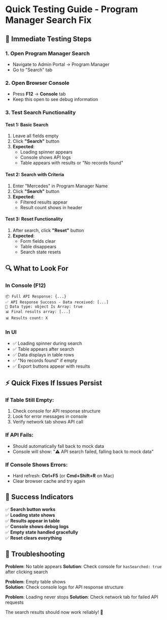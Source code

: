 # Quick Testing Guide - Program Manager Search Fix

## 🚀 **Immediate Testing Steps**

### 1. **Open Program Manager Search**
- Navigate to Admin Portal → Program Manager
- Go to "Search" tab

### 2. **Open Browser Console** 
- Press **F12** → **Console** tab
- Keep this open to see debug information

### 3. **Test Search Functionality**

#### **Test 1: Basic Search**
1. Leave all fields empty
2. Click **"Search"** button
3. **Expected**: 
   - Loading spinner appears
   - Console shows API logs
   - Table appears with results or "No records found"

#### **Test 2: Search with Criteria**
1. Enter "Mercedes" in Program Manager Name
2. Click **"Search"** button  
3. **Expected**:
   - Filtered results appear
   - Result count shows in header

#### **Test 3: Reset Functionality**
1. After search, click **"Reset"** button
2. **Expected**:
   - Form fields clear
   - Table disappears
   - Search state resets

## 🔍 **What to Look For**

### **In Console (F12)**
```
📦 Full API Response: {...}
✅ API Response Success - Data received: [...]
📁 Data type: object Is Array: true  
📊 Final results array: [...]
📊 Results count: X
```

### **In UI**
- ✅ Loading spinner during search
- ✅ Table appears after search
- ✅ Data displays in table rows
- ✅ "No records found" if empty
- ✅ Export buttons appear with results

## ⚡ **Quick Fixes If Issues Persist**

### **If Table Still Empty:**
1. Check console for API response structure
2. Look for error messages in console
3. Verify network tab shows API call

### **If API Fails:**
- Should automatically fall back to mock data
- Console will show: "⚠️ API search failed, falling back to mock data"

### **If Console Shows Errors:**
- Hard refresh: **Ctrl+F5** (or **Cmd+Shift+R** on Mac)
- Clear browser cache and try again

## 🎯 **Success Indicators**

✅ **Search button works**  
✅ **Loading state shows**  
✅ **Results appear in table**  
✅ **Console shows debug logs**  
✅ **Empty state handled gracefully**  
✅ **Reset clears everything**  

## 🔧 **Troubleshooting**

**Problem**: No table appears
**Solution**: Check console for `hasSearched: true` after clicking search

**Problem**: Empty table shows  
**Solution**: Check console logs for API response structure

**Problem**: Loading never stops
**Solution**: Check network tab for failed API requests

The search results should now work reliably! 🎉
